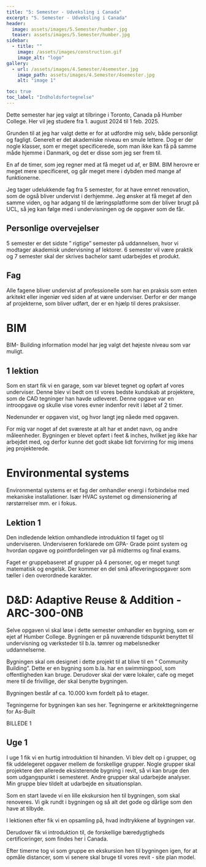 ```yaml
---
title: "5: Semester - Udveksling i Canada"
excerpt: "5. Semester - Udveksling i Canada"
header:
  image: assets/images/5.Semester/humber.jpg
  teaser: assets/images/5.Semester/humber.jpg
sidebar:
  - title: ""
    image: /assets/images/construction.gif
    image_alt: "logo"
gallery:
  - url: /assets/images/4.Semester/4semester.jpg
    image_path: assets/images/4.Semester/4semester.jpg
    alt: "image 1"

toc: true
toc_label: "Indholdsfortegnelse"
---
```




Dette semester har jeg valgt at tilbringe i Toronto, Canada på Humber College. Her vil jeg studere fra 1. august 2024 til 1 feb. 2025.

Grunden til at jeg har valgt dette er for at udfordre mig selv, både personligt og fagligt. Generelt er det akademiske niveau en smule lettere. Dog er der nogle klasser, som er meget specificerede, som man ikke kan få på samme måde hjemme i Danmark, og det er disse som jeg ser frem til.

En af de timer, som jeg regner med at få meget ud af, er BIM. BIM herovre er meget mere specificeret, og går meget mere i dybden med mange af funktionerne.

Jeg tager udelukkende fag fra 5 semester, for at have emnet renovation, som de også bliver undervist i derhjemme. Jeg ønsker at få meget af den samme viden, og har adgang til de læringsplatforme som der bliver brugt på UCL, så jeg kan følge med i undervisningen og de opgaver som de får.

## Personlige overvejelser

5 semester er det sidste ” rigtige” semester på uddannelsen, hvor vi modtager akademisk undervisning af lektorer. 6 semester vil være praktik og 7 semester skal der skrives bachelor samt udarbejdes et produkt.

## Fag

Alle fagene bliver undervist af professionelle som har en praksis som enten arkitekt eller ingeniør ved siden af at være underviser. Derfor er der mange af projekterne, som bliver udført, der er en hjælp til deres praksisser.

# BIM

BIM- Building information model har jeg valgt det højeste niveau som var muligt.

## 1 lektion

Som en start fik vi en garage, som var blevet tegnet og opført af vores underviser. Denne blev vi bedt om til vores bedste kundskab at projektere, som de CAD tegninger han havde udleveret. Denne opgave var en introopgave og skulle vise vores evner indenfor revit i løbet af 2 timer.

Nedenunder er opgaven vist, og hvor langt jeg nåede med opgaven.

For mig var noget af det sværeste at alt har et andet navn, og andre måleenheder. Bygningen er blevet opført i feet & inches, hvilket jeg ikke har arbejdet med, og derfor kunne det godt skabe lidt forvirring for mig imens jeg projekterede.

# Environmental systems

Environmental systems er et fag der omhandler energi i forbindelse med mekaniske installationer. Især HVAC systemet og dimensionering af rørstørrelser mm. er i fokus.

## Lektion 1

Den indledende lektion omhandlede introduktion til faget og til underviseren. Underviseren forklarede om GPA- Grade point system og hvordan opgave og pointfordelingen var på midterms og final exams.

Faget er gruppebaseret af grupper på 4 personer, og er meget tungt matematisk og engelsk. Der kommer en del små afleveringsopgaver som tæller i den overordnede karakter.

# D&D: Adaptive Reuse & Addition - ARC-300-0NB

Selve opgaven vi skal løse i dette semester omhandler en bygning, som er ejet af Humber College. Bygningen er på nuværende tidspunkt benyttet til undervisning og værksteder til b.la. tømrer og møbelsnedker uddannelserne.

Bygningen skal om designet i dette projekt til at blive til en ” Community Building”. Dette er en bygning som b.la. har en swimmingpool, som offentligheden kan bruge. Derudover skal der være lokaler, cafe og meget mere til de frivillige, der skal benytte bygningen.

Bygningen består af ca. 10.000 kvm fordelt på to etager.

Tegningerne for bygningen kan ses her. Tegningerne er arkitekttegningerne for As-Built

BILLEDE 1

## Uge 1

I uge 1 fik vi en hurtig introduktion til hinanden. Vi blev delt op i grupper, og fik uddelegeret opgaver mellem de forskellige grupper. Nogle grupper skal projektere den allerede eksisterende bygning i revit, så vi kan bruge den som udgangspunkt i semesteret. Andre grupper skal udarbejde analyser. Min gruppe blev tildelt at udarbejde en situationsplan.

Som en start lavede vi en lille ekskursion hen til bygningen, som skal renoveres. Vi gik rundt i bygningen og så alt det gode og dårlige som den have at tilbyde.

I lektionen efter fik vi en opsamling på, hvad indtrykkene af bygningen var.

Derudover fik vi introduktion til, de forskellige bæredygtigheds certificeringer, som findes her i Canada.

Efter timerne tog vi som gruppe en ekskursion hen til bygningen igen, for at opmåle distancer, som vi senere skal bruge til vores revit - site plan model.






